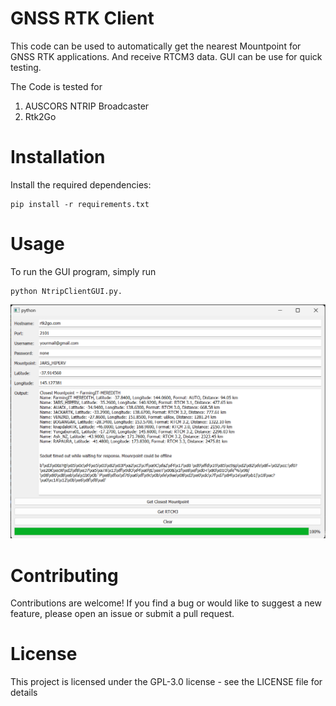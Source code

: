 # GNSS RTK Client
This code can be used to automatically get the nearest Mountpoint for GNSS RTK applications. And receive RTCM3 data.
GUI can be use for quick testing.

The Code is tested for 
1. AUSCORS NTRIP Broadcaster
2. Rtk2Go

# Installation
Install the required dependencies:
```
pip install -r requirements.txt
```
# Usage
To run the GUI program, simply run
```
python NtripClientGUI.py.
```
![APP Screenshot](Screenshots/UI.png)

# Contributing
Contributions are welcome! If you find a bug or would like to suggest a new feature, please open an issue or submit a pull request.

# License
This project is licensed under the GPL-3.0 license - see the LICENSE file for details
 
